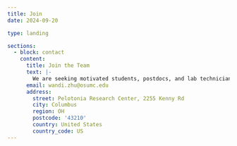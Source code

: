 ```yaml
---
title: Join
date: 2024-09-20

type: landing

sections:
  - block: contact
    content:
      title: Join the Team
      text: |-
        We are seeking motivated students, postdocs, and lab technicians to join our team. As we establish our new lab, we are excited to have you as part of building a collaborative and inclusive lab culture. We strongly encourage individuals from underrepresented backgrounds to apply.![image](./featured.jpg)
      email: wandi.zhu@osumc.edu
      address:
        street: Pelotonia Research Center, 2255 Kenny Rd
        city: Columbus
        region: OH
        postcode: '43210'
        country: United States
        country_code: US
---
```

